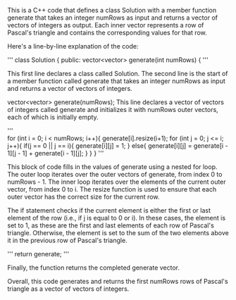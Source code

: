 This is a C++ code that defines a class Solution with a member function generate that takes an integer numRows as input and returns a vector of vectors of integers as output. Each inner vector represents a row of Pascal's triangle and contains the corresponding values for that row.

Here's a line-by-line explanation of the code:

'''
  class Solution {
  public:
      vector<vector<int>> generate(int numRows) {
'''
  
This first line declares a class called Solution. The second line is the start of a member function called generate that takes an integer numRows as input and returns a vector of vectors of integers.


vector<vector<int>> generate(numRows);
This line declares a vector of vectors of integers called generate and initializes it with numRows outer vectors, each of which is initially empty.

'''  
  for (int i = 0; i < numRows; i++){
      generate[i].resize(i+1);
      for (int j = 0; j <= i; j++){
         if(j == 0 || j == i){
             generate[i][j] = 1;
         } else{
         generate[i][j] = generate[i - 1][j - 1] + generate[i - 1][j];
         }
     }
  }
'''
  
This block of code fills in the values of generate using a nested for loop. The outer loop iterates over the outer vectors of generate, from index 0 to numRows - 1. The inner loop iterates over the elements of the current outer vector, from index 0 to i. The resize function is used to ensure that each outer vector has the correct size for the current row.

The if statement checks if the current element is either the first or last element of the row (i.e., if j is equal to 0 or i). In these cases, the element is set to 1, as these are the first and last elements of each row of Pascal's triangle. Otherwise, the element is set to the sum of the two elements above it in the previous row of Pascal's triangle.

'''
  return generate;
'''
  
Finally, the function returns the completed generate vector.

Overall, this code generates and returns the first numRows rows of Pascal's triangle as a vector of vectors of integers.
